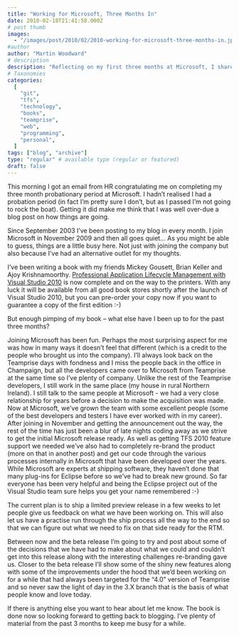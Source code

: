 ```yaml
---
title: "Working for Microsoft, Three Months In"
date: 2010-02-18T21:41:58.000Z
# post thumb
images:
  - "/images/post/2010/02/2010-working-for-microsoft-three-months-in.jpg"
#author
author: "Martin Woodward"
# description
description: "Reflecting on my first three months at Microsoft, I share insights on the transition and exciting projects amidst a busy start."
# Taxonomies
categories:
  [
    "git",
    "tfs",
    "technology",
    "books",
    "teamprise",
    "web",
    "programming",
    "personal",
  ]
tags: ["blog", "archive"]
type: "regular" # available type (regular or featured)
draft: false
---
```


This morning I got an email from HR congratulating me on completing my three month probationary period at Microsoft. I hadn’t realised I had a probation period (in fact I’m pretty sure I don’t, but as I passed I’m not going to rock the boat). Getting it did make me think that I was well over-due a blog post on how things are going.

Since September 2003 I’ve been posting to my blog in every month. I join Microsoft in November 2009 and then all goes quiet… As you might be able to guess, things are a little busy here. Not just with joining the company but also because I’ve had an alternative outlet for my thoughts.

I’ve been writing a book with my friends Mickey Gousett, Brian Keller and Ajoy Krishnamoorthy. [Professional Application Lifecycle Management with Visual Studio 2010](http://www.amazon.com/gp/product/0470484268?ie=UTF8&tag=woodweb03-20&linkCode=as2&camp=1789&creative=390957&creativeASIN=0470484268) is now complete and on the way to the printers. With any luck it will be available from all good book stores shortly after the launch of Visual Studio 2010, but you can pre-order your copy now if you want to guarantee a copy of the first edition :-)

But enough pimping of my book – what else have I been up to for the past three months?

Joining Microsoft has been fun. Perhaps the most surprising aspect for me was how in many ways it doesn’t feel that different (which is a credit to the people who brought us into the company). I’ll always look back on the Teamprise days with fondness and I miss the people back in the office in Champaign, but all the developers came over to Microsoft from Teamprise at the same time so I’ve plenty of company. Unlike the rest of the Teamprise developers, I still work in the same place (my house in rural Northern Ireland). I still talk to the same people at Microsoft - we had a very close relationship for years before a decision to make the acquisition was made. Now at Microsoft, we’ve grown the team with some excellent people (some of the best developers and testers I have ever worked with in my career). After joining in November and getting the announcement out the way, the rest of the time has just been a blur of late nights coding away as we strive to get the initial Microsoft release ready. As well as getting TFS 2010 feature support we needed we’ve also had to completely re-brand the product (more on that in another post) and get our code through the various processes internally in Microsoft that have been developed over the years. While Microsoft are experts at shipping software, they haven’t done that many plug-ins for Eclipse before so we’ve had to break new ground. So far everyone has been very helpful and being the Eclipse project out of the Visual Studio team sure helps you get your name remembered :-)

The current plan is to ship a limited preview release in a few weeks to let people give us feedback on what we have been working on. This will also let us have a practise run through the ship process all the way to the end so that we can figure out what we need to fix on that side ready for the RTM.

Between now and the beta release I’m going to try and post about some of the decisions that we have had to make about what we could and couldn’t get into this release along with the interesting challenges re-branding gave us. Closer to the beta release I’ll show some of the shiny new features along with some of the improvements under the hood that we’d been working on for a while that had always been targeted for the “4.0” version of Teamprise and so never saw the light of day in the 3.X branch that is the basis of what people know and love today.

If there is anything else you want to hear about let me know. The book is done now so looking forward to getting back to blogging. I’ve plenty of material from the past 3 months to keep me busy for a while.
